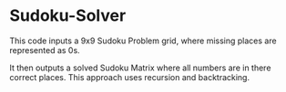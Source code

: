 # Sudoku-Solver

This code inputs a 9x9 Sudoku Problem grid, where missing places are represented as 0s.

It then outputs a solved Sudoku Matrix where all numbers are in there correct places. This approach uses recursion and backtracking.
